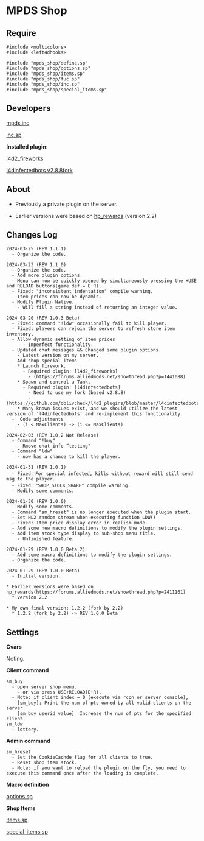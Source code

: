 # MPDS Shop

## Require
```
#include <multicolors>
#include <left4dhooks>

#include "mpds_shop/define.sp"
#include "mpds_shop/options.sp"
#include "mpds_shop/items.sp"
#include "mpds_shop/fuc.sp"
#include "mpds_shop/inc.sp"
#include "mpds_shop/special_items.sp"
```
## Developers

[mpds.inc](https://github.com/oblivcheck/l4d2_plugins/blob/master/mpds_shop/scripting/mpds_shop/include/mpds.inc)

[inc.sp](https://github.com/oblivcheck/l4d2_plugins/blob/master/mpds_shop/scripting/mpds_shop/inc.sp)

**Installed plugin:**

[l4d2_fireworks](https://forums.alliedmods.net/showthread.php?p=1441088)

[l4dinfectedbots v2.8.8fork](https://github.com/oblivcheck/l4d2_plugins/blob/master/l4dinfectedbots)

## About
* Previously a private plugin on the server.

* Earlier versions were based on [hp_rewards](https://forums.alliedmods.net/showthread.php?p=2411161) (version 2.2)

## Changes Log
~~~
2024-03-25 (REV 1.1.1)
  - Organize the code.

2024-03-23 (REV 1.1.0)
  - Organize the code.
  - Add more plugin options.
  - Menu can now be quickly opened by simultaneously pressing the +USE and RELOAD buttons(game def = E+R).
  - Fixed: "inconsistent indentation" compile warning.
  - Item prices can now be dynamic.
  - Modify Plugin Native.
    - Will fill a string instead of returning an integer value.

2024-03-20 (REV 1.0.3 Beta)
  - Fixed: command "!ldw" occasionally fail to kill player.
  - Fixed: players can rejoin the server to refresh store item inventory.
  - Allow dynamic setting of item prices
      - Imperfect functionality.
  - Updated chat messages && Changed some plugin options.
    - Latest version on my server.
  - Add shop special items
    * Launch firework.
      - Required plugin: [l4d2_fireworks]
        - (https://forums.alliedmods.net/showthread.php?p=1441088)
    * Spawn and control a Tank.
      - Required plugin: [l4dinfectedbots]
        - Need to use my fork (based v2.8.8)
        - (https://github.com/oblivcheck/l4d2_plugins/blob/master/l4dinfectedbots)
    * Many known issues exist, and we should utilize the latest version of 'l4dinfectedbots' and re-implement this functionality.
  -  Code adjustments
    - (i < MaxClients) -> (i <= MaxClients)

2024-02-03 (REV 1.0.2 Not Release)
  - Command "!buy"
    - Rmove chat info “testing"
  - Command "ldw"
    - now has a chance to kill the player.

2024-01-31 (REV 1.0.1)
  - Fixed：For special infected, kills without reward will still send msg to the player.
  - Fixed："SHOP_STOCK_SHARE" compile warning.
  - Modify some comments.

2024-01-30 (REV 1.0.0)
  - Modify some comments.
  - Command "sm_hreset" is no longer executed when the plugin start.
  - Set HL2 random stream when executing function LDW()
  - Fixed: Item price display error in realism mode.
  - Add some new macro definitions to modify the plugin settings.
  - Add item stock type display to sub-shop menu title.
    - Unfinished feature.

2024-01-29 (REV 1.0.0 Beta 2)
  - Add some macro definitions to modify the plugin settings.
  - Organize the code.

2024-01-29 (REV 1.0.0 Beta)
  - Initial version.

* Earlier versions were based on hp_rewards(https://forums.alliedmods.net/showthread.php?p=2411161)
  * version 2.2

* My own final version: 1.2.2 (fork by 2.2)
  * 1.2.2 (fork by 2.2) -> REV 1.0.0 Beta

~~~

## Settings
**Cvars**

Noting.

**Client command**
~~~
sm_buy
  - open server shop menu.
    - or via press USE+RELOAD(E+R),
  - Note: if client index = 0 (execute via rcon or server console), 
	[sm_buy]: Print the num of pts owned by all valid clients on the server.
	[sm_buy userid value]  Increase the num of pts for the specified client.
sm_ldw
  - lottery.
~~~

**Admin command**
~~~
sm_hreset
  - Set the CookieCachde flag for all clients to true.
  - Reset shop item stock.
  - Note: if you want to reload the plugin on the fly, you need to execute this command once after the loading is complete.
~~~

**Macro definition**

[options.sp](https://github.com/oblivcheck/l4d2_plugins/blob/master/mpds_shop/scripting/mpds_shop/options.sp)

**Shop Items**

[items.sp](https://github.com/oblivcheck/l4d2_plugins/blob/master/mpds_shop/scripting/mpds_shop/items.sp)

[special_items.sp](https://github.com/oblivcheck/l4d2_plugins/blob/master/mpds_shop/scripting/mpds_shop/special_items.sp)
